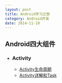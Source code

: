 ```yaml
---
layout: post
title: Android学习之旅
category: Android开发
date: 2014-11-10
---
```


## Android四大组件

* ### Activity
  * [Activity生命周期](./blog/2014/08/16/Activity-Lifecycle.html)
  * [Activity详解和Task](./blog/2014/11/10/Android-Activity-And-Task.html)